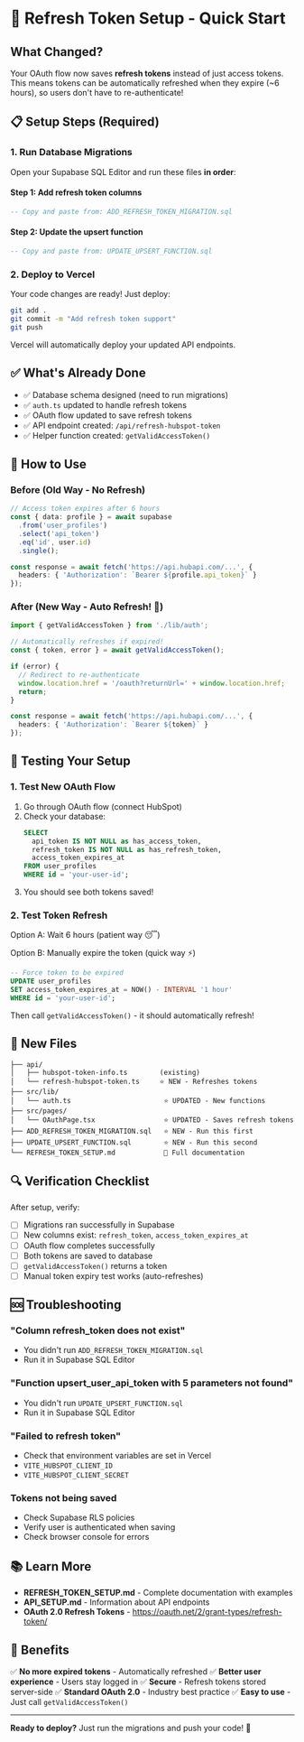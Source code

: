 # 🚀 Refresh Token Setup - Quick Start

## What Changed?

Your OAuth flow now saves **refresh tokens** instead of just access tokens. This means tokens can be automatically refreshed when they expire (~6 hours), so users don't have to re-authenticate!

## 📋 Setup Steps (Required)

### 1. Run Database Migrations

Open your Supabase SQL Editor and run these files **in order**:

#### Step 1: Add refresh token columns
```sql
-- Copy and paste from: ADD_REFRESH_TOKEN_MIGRATION.sql
```

#### Step 2: Update the upsert function
```sql
-- Copy and paste from: UPDATE_UPSERT_FUNCTION.sql
```

### 2. Deploy to Vercel

Your code changes are ready! Just deploy:

```bash
git add .
git commit -m "Add refresh token support"
git push
```

Vercel will automatically deploy your updated API endpoints.

## ✅ What's Already Done

- ✅ Database schema designed (need to run migrations)
- ✅ `auth.ts` updated to handle refresh tokens
- ✅ OAuth flow updated to save refresh tokens
- ✅ API endpoint created: `/api/refresh-hubspot-token`
- ✅ Helper function created: `getValidAccessToken()`

## 🎯 How to Use

### Before (Old Way - No Refresh)
```typescript
// Access token expires after 6 hours
const { data: profile } = await supabase
  .from('user_profiles')
  .select('api_token')
  .eq('id', user.id)
  .single();

const response = await fetch('https://api.hubapi.com/...', {
  headers: { 'Authorization': `Bearer ${profile.api_token}` }
});
```

### After (New Way - Auto Refresh! 🎉)
```typescript
import { getValidAccessToken } from './lib/auth';

// Automatically refreshes if expired!
const { token, error } = await getValidAccessToken();

if (error) {
  // Redirect to re-authenticate
  window.location.href = '/oauth?returnUrl=' + window.location.href;
  return;
}

const response = await fetch('https://api.hubapi.com/...', {
  headers: { 'Authorization': `Bearer ${token}` }
});
```

## 🧪 Testing Your Setup

### 1. Test New OAuth Flow

1. Go through OAuth flow (connect HubSpot)
2. Check your database:
   ```sql
   SELECT
     api_token IS NOT NULL as has_access_token,
     refresh_token IS NOT NULL as has_refresh_token,
     access_token_expires_at
   FROM user_profiles
   WHERE id = 'your-user-id';
   ```
3. You should see both tokens saved!

### 2. Test Token Refresh

Option A: Wait 6 hours (patient way 😴)

Option B: Manually expire the token (quick way ⚡)
```sql
-- Force token to be expired
UPDATE user_profiles
SET access_token_expires_at = NOW() - INTERVAL '1 hour'
WHERE id = 'your-user-id';
```

Then call `getValidAccessToken()` - it should automatically refresh!

## 📁 New Files

```
├── api/
│   ├── hubspot-token-info.ts        (existing)
│   └── refresh-hubspot-token.ts     ⭐ NEW - Refreshes tokens
├── src/lib/
│   └── auth.ts                       ⭐ UPDATED - New functions
├── src/pages/
│   └── OAuthPage.tsx                 ⭐ UPDATED - Saves refresh tokens
├── ADD_REFRESH_TOKEN_MIGRATION.sql   ⭐ NEW - Run this first
├── UPDATE_UPSERT_FUNCTION.sql        ⭐ NEW - Run this second
└── REFRESH_TOKEN_SETUP.md            📖 Full documentation
```

## 🔍 Verification Checklist

After setup, verify:

- [ ] Migrations ran successfully in Supabase
- [ ] New columns exist: `refresh_token`, `access_token_expires_at`
- [ ] OAuth flow completes successfully
- [ ] Both tokens are saved to database
- [ ] `getValidAccessToken()` returns a token
- [ ] Manual token expiry test works (auto-refreshes)

## 🆘 Troubleshooting

### "Column refresh_token does not exist"
- You didn't run `ADD_REFRESH_TOKEN_MIGRATION.sql`
- Run it in Supabase SQL Editor

### "Function upsert_user_api_token with 5 parameters not found"
- You didn't run `UPDATE_UPSERT_FUNCTION.sql`
- Run it in Supabase SQL Editor

### "Failed to refresh token"
- Check that environment variables are set in Vercel
- `VITE_HUBSPOT_CLIENT_ID`
- `VITE_HUBSPOT_CLIENT_SECRET`

### Tokens not being saved
- Check Supabase RLS policies
- Verify user is authenticated when saving
- Check browser console for errors

## 📚 Learn More

- **REFRESH_TOKEN_SETUP.md** - Complete documentation with examples
- **API_SETUP.md** - Information about API endpoints
- **OAuth 2.0 Refresh Tokens** - https://oauth.net/2/grant-types/refresh-token/

## 🎉 Benefits

✅ **No more expired tokens** - Automatically refreshed
✅ **Better user experience** - Users stay logged in
✅ **Secure** - Refresh tokens stored server-side
✅ **Standard OAuth 2.0** - Industry best practice
✅ **Easy to use** - Just call `getValidAccessToken()`

---

**Ready to deploy?** Just run the migrations and push your code! 🚀

